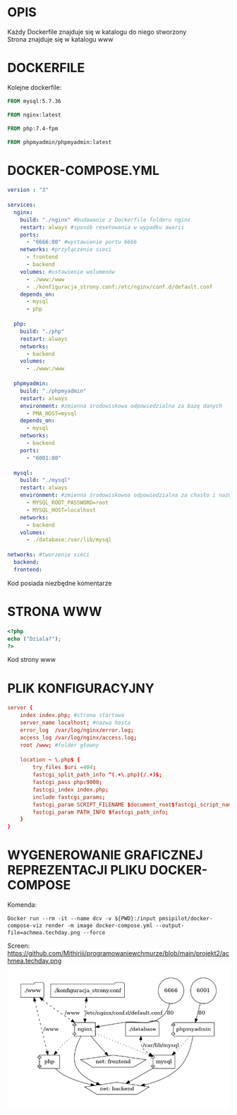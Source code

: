 # OPIS
Każdy Dockerfile znajduje się w katalogu do niego stworzony <br>
Strona znajduje się w katalogu www <br>

# DOCKERFILE

Kolejne dockerfile:

```Dockerfile
FROM mysql:5.7.36
```

```Dockerfile
FROM nginx:latest
```

```Dockerfile
FROM php:7.4-fpm
```

```Dockerfile
FROM phpmyadmin/phpmyadmin:latest
```

# DOCKER-COMPOSE.YML

```yml
version : "3"                 

services:
  nginx:                      
    build: "./nginx" #budowanie z Dockerfile folderu nginx
    restart: always #sposób resetowania w wypadku awarii
    ports:                    
      - "6666:80" #wystawienie portu 6666
    networks: #przyłączenie sieci
      - frontend
      - backend
    volumes: #ustawienie wolumenów
      - ./www:/www
      - ./konfiguracja_strony.conf:/etc/nginx/conf.d/default.conf
    depends_on:
      - mysql
      - php

  php: 
    build: "./php"
    restart: always  
    networks:
      - backend
    volumes:
      - ./www:/www

  phpmyadmin:
    build: "./phpmyadmin"
    restart: always
    environment: #zmienna środowiskowa odpowiedzialna za bazę danych
      - PMA_HOST=mysql
    depends_on:
      - mysql
    networks:
      - backend
    ports:
      - "6001:80"

  mysql:
    build: "./mysql"
    restart: always
    environment: #zmienna środowiskowoa odpowiedzialna za chasło i nazwę hosta
      - MYSQL_ROOT_PASSWORD=root 
      - MYSQL_HOST=localhost
    networks:
      - backend
    volumes:
      - ./database:/var/lib/mysql 

networks: #tworzenie sieci
  backend:
  frontend:
  ```

Kod posiada niezbędne komentarze

# STRONA WWW

```php
<?php
echo ("Dziala?");
?>
```

Kod strony www

# PLIK KONFIGURACYJNY

```conf
server {
    index index.php; #strona startowa
    server_name localhost; #nazwa hosta    
    error_log  /var/log/nginx/error.log;
    access_log /var/log/nginx/access.log;
    root /www; #folder głowny

    location ~ \.php$ {
        try_files $uri =404;
        fastcgi_split_path_info ^(.+\.php)(/.+)$;
        fastcgi_pass php:9000;
        fastcgi_index index.php;
        include fastcgi_params;
        fastcgi_param SCRIPT_FILENAME $document_root$fastcgi_script_name;
        fastcgi_param PATH_INFO $fastcgi_path_info;
    }
}
```

# WYGENEROWANIE GRAFICZNEJ REPREZENTACJI PLIKU DOCKER-COMPOSE
Komenda:
```
Docker run --rm -it --name dcv -v ${PWD}:/input pmsipilot/docker-compose-viz render -m image docker-compose.yml --output-file=achmea.techday.png --force
```
Screen:
https://github.com/Mithiriii/programowaniewchmurze/blob/main/projekt2/achmea.techday.png
![dziala](https://github.com/Mithiriii/programowaniewchmurze/blob/main/projekt2/achmea.techday.png)
